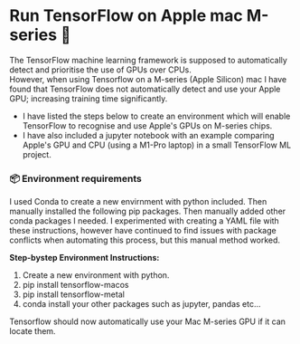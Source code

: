 # Run TensorFlow on Apple mac M-series 🍟

The TensorFlow machine learning framework is supposed to automatically detect and prioritise the use of GPUs over CPUs. <br>
However, when using Tensorflow on a M-series (Apple Silicon) mac I have found that TensorFlow does not automatically detect and use your Apple GPU; increasing training time significantly. 

* I have listed the steps below to create an environment which will enable TensorFlow to recognise and use Apple's GPUs on M-series chips.
* I have also included a jupyter notebook with an example comparing Apple's GPU and CPU (using a M1-Pro laptop) in a small TensorFlow ML project.


### 📦 Environment requirements 

I used Conda to create a new envirnment with python included. Then manually installed the following pip packages. Then manually added other conda packages I needed. I experimented with creating a YAML file with these instructions, however have continued to find issues with package conflicts when automating this process, but this manual method worked.  

**Step-bystep Environment Instructions:**

1. Create a new environment with python.
2. pip install tensorflow-macos
3. pip install tensorflow-metal
4. conda install your other packages such as jupyter, pandas etc...

Tensorflow should now automatically use your Mac M-series GPU if it can locate them.
